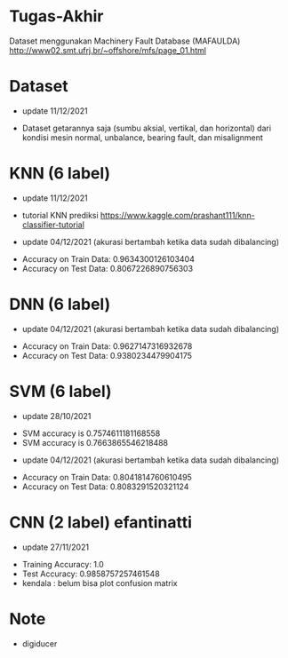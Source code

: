 # Tugas-Akhir
Dataset menggunakan Machinery Fault Database (MAFAULDA)
http://www02.smt.ufrj.br/~offshore/mfs/page_01.html

# Dataset
+ update 11/12/2021
- Dataset getarannya saja (sumbu aksial, vertikal, dan horizontal) dari kondisi mesin normal, unbalance, bearing fault, dan misalignment

# KNN (6 label)
+ update 11/12/2021
- tutorial KNN prediksi https://www.kaggle.com/prashant111/knn-classifier-tutorial
+ update 04/12/2021 (akurasi bertambah ketika data sudah dibalancing)
- Accuracy on Train Data: 0.9634300126103404
- Accuracy on Test Data: 0.8067226890756303

# DNN (6 label)
+ update 04/12/2021 (akurasi bertambah ketika data sudah dibalancing)
- Accuracy on Train Data: 0.9627147316932678
- Accuracy on Test Data: 0.9380234479904175

# SVM (6 label)
+ update 28/10/2021
- SVM accuracy is 0.7574611181168558
- SVM accuracy is 0.7663865546218488

+ update 04/12/2021 (akurasi bertambah ketika data sudah dibalancing)
- Accuracy on Train Data: 0.8041814760610495
- Accuracy on Test Data: 0.8083291520321124

# CNN (2 label) efantinatti
+ update 27/11/2021 
- Training Accuracy:  1.0
- Test Accuracy:  0.9858757257461548
- kendala : belum bisa plot confusion matrix

# Note
- digiducer
